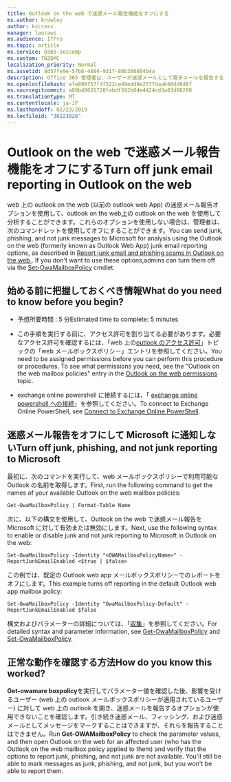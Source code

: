 ```yaml
---
title: Outlook on the web で迷惑メール報告機能をオフにする
ms.author: krowley
author: kccross
manager: laurawi
ms.audience: ITPro
ms.topic: article
ms.service: O365-seccomp
ms.custom: TN2DMC
localization_priority: Normal
ms.assetid: 8d57fe9e-57b8-4884-9317-80b380804b4a
description: Office 365 管理者は、ユーザーが迷惑メールとして電子メールを報告する機能をオフにできます。
ms.openlocfilehash: efe898f57fdf322ce49edd9e2577daab46dd8d8f
ms.sourcegitcommit: a80bd8626720fabdf592b84e4424cd3a83d08280
ms.translationtype: MT
ms.contentlocale: ja-JP
ms.lasthandoff: 02/23/2019
ms.locfileid: "30223826"
---
```

# <a name="turn-off-junk-email-reporting-in-outlook-on-the-web"></a><span data-ttu-id="c977e-103">Outlook on the web で迷惑メール報告機能をオフにする</span><span class="sxs-lookup"><span data-stu-id="c977e-103">Turn off junk email reporting in Outlook on the web</span></span>

<span data-ttu-id="c977e-p101">web 上の outlook on the web (以前の outlook web App) の迷惑メール報告オプションを使用して、outlook on the web[上](report-junk-email-and-phishing-scams-in-outlook-on-the-web-eop.md)の outlook on the web を使用して分析することができます。これらのオプションを使用しない場合は、管理者は、次の[](http://technet.microsoft.com/library/530166f7-ab42-4609-ba73-9b5a39b567be.aspx)コマンドレットを使用してオフにすることができます。</span><span class="sxs-lookup"><span data-stu-id="c977e-p101">You can send junk, phishing, and not junk messages to Microsoft for analysis using the Outlook on the web (formerly known as Outlook Web App) junk email reporting options, as described in [Report junk email and phishing scams in Outlook on the web ](report-junk-email-and-phishing-scams-in-outlook-on-the-web-eop.md). If you don't want to use these options,admins can turn them off via the [Set-OwaMailboxPolicy](http://technet.microsoft.com/library/530166f7-ab42-4609-ba73-9b5a39b567be.aspx) cmdlet.</span></span> 
  
## <a name="what-do-you-need-to-know-before-you-begin"></a><span data-ttu-id="c977e-106">始める前に把握しておくべき情報</span><span class="sxs-lookup"><span data-stu-id="c977e-106">What do you need to know before you begin?</span></span>
<span data-ttu-id="c977e-107"><a name="sectionSection0"> </a></span><span class="sxs-lookup"><span data-stu-id="c977e-107"></span></span>

- <span data-ttu-id="c977e-108">予想所要時間 : 5 分</span><span class="sxs-lookup"><span data-stu-id="c977e-108">Estimated time to complete: 5 minutes</span></span>
    
- <span data-ttu-id="c977e-p102">この手順を実行する前に、アクセス許可を割り当てる必要があります。必要なアクセス許可を確認するには、「web 上の[outlook のアクセス許可](http://technet.microsoft.com/library/57eca42a-5a7f-4c65-89f0-7a84f2dbea19.aspx#OutlookWebApp)」トピックの「web メールボックスポリシー」エントリを参照してください。</span><span class="sxs-lookup"><span data-stu-id="c977e-p102">You need to be assigned permissions before you can perform this procedure or procedures. To see what permissions you need, see the "Outlook on the web mailbox policies" entry in the [Outlook on the web permissions](http://technet.microsoft.com/library/57eca42a-5a7f-4c65-89f0-7a84f2dbea19.aspx#OutlookWebApp) topic.</span></span> 

- <span data-ttu-id="c977e-111">exchange online powershell に接続するには、「 [exchange online powershell への接続](https://docs.microsoft.com/powershell/exchange/exchange-online/connect-to-exchange-online-powershell/connect-to-exchange-online-powershell)」を参照してください。</span><span class="sxs-lookup"><span data-stu-id="c977e-111">To connect to Exchange Online PowerShell, see [Connect to Exchange Online PowerShell](https://docs.microsoft.com/powershell/exchange/exchange-online/connect-to-exchange-online-powershell/connect-to-exchange-online-powershell).</span></span>

## <a name="turn-off-junk-phishing-and-not-junk-reporting-to-microsoft"></a><span data-ttu-id="c977e-112">迷惑メール報告をオフにして Microsoft に通知しない</span><span class="sxs-lookup"><span data-stu-id="c977e-112">Turn off junk, phishing, and not junk reporting to Microsoft</span></span>
<span data-ttu-id="c977e-113"><a name="sectionSection1"> </a></span><span class="sxs-lookup"><span data-stu-id="c977e-113"></span></span>

<span data-ttu-id="c977e-114">最初に、次のコマンドを実行して、web メールボックスポリシーで利用可能な Outlook の名前を取得します。</span><span class="sxs-lookup"><span data-stu-id="c977e-114">First, run the following command to get the names of your available Outlook on the web mailbox policies:</span></span>
  
```
Get-OwaMailboxPolicy | Format-Table Name
```

<span data-ttu-id="c977e-115">次に、以下の構文を使用して、Outlook on the web で迷惑メール報告を Microsoft に対して有効または無効にします。</span><span class="sxs-lookup"><span data-stu-id="c977e-115">Next, use the following syntax to enable or disable junk and not junk reporting to Microsoft in Outlook on the web:</span></span>
  
```
Set-OwaMailboxPolicy -Identity "<OWAMailboxPolicyName>" -ReportJunkEmailEnabled <$true | $false>
```

<span data-ttu-id="c977e-116">この例では、既定の Outlook web app メールボックスポリシーでのレポートをオフにします。</span><span class="sxs-lookup"><span data-stu-id="c977e-116">This example turns off reporting in the default Outlook web app mailbox policy:</span></span>
  
```
Set-OwaMailboxPolicy -Identity "OwaMailboxPolicy-Default" -ReportJunkEmailEnabled $false
```

<span data-ttu-id="c977e-117">構文およびパラメーターの詳細については、「[収集](http://technet.microsoft.com/library/bdd580d3-8812-4b4a-93e8-c6401b0d2f0f.aspx)」を参照し[](http://technet.microsoft.com/library/530166f7-ab42-4609-ba73-9b5a39b567be.aspx)てください。</span><span class="sxs-lookup"><span data-stu-id="c977e-117">For detailed syntax and parameter information, see [Get-OwaMailboxPolicy](http://technet.microsoft.com/library/bdd580d3-8812-4b4a-93e8-c6401b0d2f0f.aspx) and [Set-OwaMailboxPolicy](http://technet.microsoft.com/library/530166f7-ab42-4609-ba73-9b5a39b567be.aspx).</span></span>

## <a name="how-do-you-know-this-worked"></a><span data-ttu-id="c977e-118">正常な動作を確認する方法</span><span class="sxs-lookup"><span data-stu-id="c977e-118">How do you know this worked?</span></span>
<span data-ttu-id="c977e-119"><a name="sectionSection2"> </a></span><span class="sxs-lookup"><span data-stu-id="c977e-119"></span></span>

<span data-ttu-id="c977e-p103">**Get-owamare boxpolicy**を実行してパラメーター値を確認した後、影響を受けるユーザー (web 上の outlook メールボックスポリシーが適用されているユーザー) に対して web 上の outlook を開き、迷惑メールを報告するオプションが使用できないことを確認します。引き続き迷惑メール、フィッシング、および迷惑メールとしてメッセージをマークすることはできますが、それらを報告することはできません。</span><span class="sxs-lookup"><span data-stu-id="c977e-p103">Run **Get-OWAMailboxPolicy** to check the parameter values, and then open Outlook on the web for an affected user (who has the Outlook on the web mailbox policy applied to them) and verify that the options to report junk, phishing, and not junk are not available. You'll still be able to mark messages as junk, phishing, and not junk, but you won't be able to report them.</span></span> 

